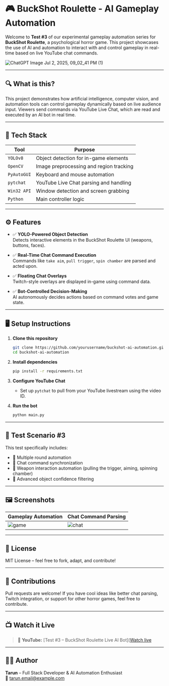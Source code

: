 
# 🎮 BuckShot Roulette - AI Gameplay Automation

Welcome to **Test #3** of our experimental gameplay automation series for **BuckShot Roulette**, a psychological horror game. This project showcases the use of AI and automation to interact with and control gameplay in real-time based on live YouTube chat commands.

![ChatGPT Image Jul 2, 2025, 09_02_41 PM (1)](https://github.com/user-attachments/assets/2e1f52ba-c69c-4599-8d70-15374cb0ca6c)


---

## 🔍 What is this?

This project demonstrates how artificial intelligence, computer vision, and automation tools can control gameplay dynamically based on live audience input. Viewers send commands via YouTube Live Chat, which are read and executed by an AI bot in real time.

---

## 🧠 Tech Stack

| Tool        | Purpose                                   |
|-------------|-------------------------------------------|
| `YOLOv8`    | Object detection for in-game elements     |
| `OpenCV`    | Image preprocessing and region tracking   |
| `PyAutoGUI` | Keyboard and mouse automation             |
| `pytchat`   | YouTube Live Chat parsing and handling    |
| `Win32 API` | Window detection and screen grabbing      |
| `Python`    | Main controller logic                     |

---

## ⚙️ Features

- ✅ **YOLO-Powered Object Detection**  
  Detects interactive elements in the BuckShot Roulette UI (weapons, buttons, faces).

- ✅ **Real-Time Chat Command Execution**  
  Commands like `take aim`, `pull trigger`, `spin chamber` are parsed and acted upon.

- ✅ **Floating Chat Overlays**  
  Twitch-style overlays are displayed in-game using command data.

- ✅ **Bot-Controlled Decision-Making**  
  AI autonomously decides actions based on command votes and game state.

---

## 🖥️ Setup Instructions

1. **Clone this repository**
   ```bash
   git clone https://github.com/yourusername/buckshot-ai-automation.git
   cd buckshot-ai-automation
   ```

2. **Install dependencies**
   ```bash
   pip install -r requirements.txt
   ```

3. **Configure YouTube Chat**
   - Set up `pytchat` to pull from your YouTube livestream using the video ID.

4. **Run the bot**
   ```bash
   python main.py
   ```

---

## 🧪 Test Scenario #3

This test specifically includes:

- 🔄 Multiple round automation
- 📡 Chat command synchronization
- 🎯 Weapon interaction automation (pulling the trigger, aiming, spinning chamber)
- 🧩 Advanced object confidence filtering

---

## 🖼️ Screenshots

| Gameplay Automation | Chat Command Parsing |
|---------------------|----------------------|
| ![game](./screenshots/gameplay.png) | ![chat](./screenshots/chat.png) |

---

## 📜 License

MIT License – feel free to fork, adapt, and contribute!

---

## 🤝 Contributions

Pull requests are welcome! If you have cool ideas like better chat parsing, Twitch integration, or support for other horror games, feel free to contribute.

---

## 📺 Watch it Live

> 🔴 **YouTube:** [Test #3 – BuckShot Roulette Live AI Bot]([Watch live ](https://www.youtube.com/watch?v=GfU5hpaR2vI)

---

## 👨‍💻 Author

**Tarun** – Full Stack Developer & AI Automation Enthusiast  
📧 [tarun.email@example.com](mailto:tarunchelumalla@gmail.com)
